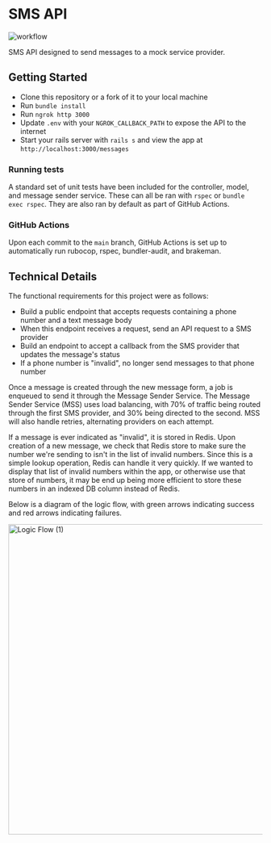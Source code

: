 # SMS API 
![workflow](https://github.com/frogr/sms-api/actions/workflows/rubyonrails.yml/badge.svg)

SMS API designed to send messages to a mock service provider. 

## Getting Started
* Clone this repository or a fork of it to your local machine
* Run `bundle install` 
* Run `ngrok http 3000`
* Update `.env` with your `NGROK_CALLBACK_PATH` to expose the API to the internet
* Start your rails server with `rails s` and view the app at `http://localhost:3000/messages`

### Running tests
A standard set of unit tests have been included for the controller, model, and message sender service. These can all be ran with `rspec` or `bundle exec rspec`. They are also ran by default as part of GitHub Actions. 

### GitHub Actions
Upon each commit to the `main` branch, GitHub Actions is set up to automatically run rubocop, rspec, bundler-audit, and brakeman.

## Technical Details
The functional requirements for this project were as follows: 
* Build a public endpoint that accepts requests containing a phone number and a text message body
* When this endpoint receives a request, send an API request to a SMS provider
* Build an endpoint to accept a callback from the SMS provider that updates the message's status
* If a phone number is "invalid", no longer send messages to that phone number

Once a message is created through the new message form, a job is enqueued to send it through the Message Sender Service. The Message Sender Service (MSS) uses load balancing, with 70% of traffic being routed through the first SMS provider, and 30% being directed to the second. MSS will also handle retries, alternating providers on each attempt. 

If a message is ever indicated as "invalid", it is stored in Redis. Upon creation of a new message, we check that Redis store to make sure the number we're sending to isn't in the list of invalid numbers. Since this is a simple lookup operation, Redis can handle it very quickly. If we wanted to display that list of invalid numbers within the app, or otherwise use that store of numbers, it may be end up being more efficient to store these numbers in an indexed DB column instead of Redis. 

Below is a diagram of the logic flow, with green arrows indicating success and red arrows indicating failures.

<img width="615" alt="Logic Flow (1)" src="https://github.com/frogr/sms-api/assets/24354711/17957318-e7f5-4268-9138-dd52f0747f44">
